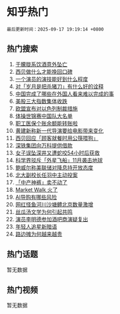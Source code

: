 # 知乎热门

`最后更新时间：2025-09-17 19:19:14 +0800`

## 热门搜索

1. [于朦胧系饮酒意外坠亡](https://www.zhihu.com/search?q=%E4%BA%8E%E6%9C%A6%E8%83%A7%E7%B3%BB%E9%A5%AE%E9%85%92%E6%84%8F%E5%A4%96%E5%9D%A0%E4%BA%A1)
1. [西贝做什么才能挽回口碑](https://www.zhihu.com/search?q=%E8%A5%BF%E8%B4%9D%E5%81%9A%E4%BB%80%E4%B9%88%E6%89%8D%E8%83%BD%E6%8C%BD%E5%9B%9E%E5%8F%A3%E7%A2%91)
1. [一个演员的演技能好到什么程度](https://www.zhihu.com/search?q=%E4%B8%80%E4%B8%AA%E6%BC%94%E5%91%98%E7%9A%84%E6%BC%94%E6%8A%80%E8%83%BD%E5%A5%BD%E5%88%B0%E4%BB%80%E4%B9%88%E7%A8%8B%E5%BA%A6)
1. [对「岁月是把杀猪刀」有什么好的诠释](https://www.zhihu.com/search?q=%E5%AF%B9%E3%80%8C%E5%B2%81%E6%9C%88%E6%98%AF%E6%8A%8A%E6%9D%80%E7%8C%AA%E5%88%80%E3%80%8D%E6%9C%89%E4%BB%80%E4%B9%88%E5%A5%BD%E7%9A%84%E8%AF%A0%E9%87%8A)
1. [中国完成了哪些在外国人看来难以完成的事](https://www.zhihu.com/search?q=%E4%B8%AD%E5%9B%BD%E5%AE%8C%E6%88%90%E4%BA%86%E5%93%AA%E4%BA%9B%E5%9C%A8%E5%A4%96%E5%9B%BD%E4%BA%BA%E7%9C%8B%E6%9D%A5%E9%9A%BE%E4%BB%A5%E5%AE%8C%E6%88%90%E7%9A%84%E4%BA%8B)
1. [美股三大指数集体收跌](https://www.zhihu.com/search?q=%E7%BE%8E%E8%82%A1%E4%B8%89%E5%A4%A7%E6%8C%87%E6%95%B0%E9%9B%86%E4%BD%93%E6%94%B6%E8%B7%8C)
1. [欧盟宣布对以色列制裁措施](https://www.zhihu.com/search?q=%E6%AC%A7%E7%9B%9F%E5%AE%A3%E5%B8%83%E5%AF%B9%E4%BB%A5%E8%89%B2%E5%88%97%E5%88%B6%E8%A3%81%E6%8E%AA%E6%96%BD)
1. [体操世锦赛中国队大名单](https://www.zhihu.com/search?q=%E4%BD%93%E6%93%8D%E4%B8%96%E9%94%A6%E8%B5%9B%E4%B8%AD%E5%9B%BD%E9%98%9F%E5%A4%A7%E5%90%8D%E5%8D%95)
1. [职工医保个账余额能转账啦](https://www.zhihu.com/search?q=%E8%81%8C%E5%B7%A5%E5%8C%BB%E4%BF%9D%E4%B8%AA%E8%B4%A6%E4%BD%99%E9%A2%9D%E8%83%BD%E8%BD%AC%E8%B4%A6%E5%95%A6)
1. [黄建新称新一代导演要给电影带来变化](https://www.zhihu.com/search?q=%E9%BB%84%E5%BB%BA%E6%96%B0%E7%A7%B0%E6%96%B0%E4%B8%80%E4%BB%A3%E5%AF%BC%E6%BC%94%E8%A6%81%E7%BB%99%E7%94%B5%E5%BD%B1%E5%B8%A6%E6%9D%A5%E5%8F%98%E5%8C%96)
1. [西贝回应「顾客就餐时用公筷喂狗」](https://www.zhihu.com/search?q=%E8%A5%BF%E8%B4%9D%E5%9B%9E%E5%BA%94%E3%80%8C%E9%A1%BE%E5%AE%A2%E5%B0%B1%E9%A4%90%E6%97%B6%E7%94%A8%E5%85%AC%E7%AD%B7%E5%96%82%E7%8B%97%E3%80%8D)
1. [深铁集团向万科提供借款](https://www.zhihu.com/search?q=%E6%B7%B1%E9%93%81%E9%9B%86%E5%9B%A2%E5%90%91%E4%B8%87%E7%A7%91%E6%8F%90%E4%BE%9B%E5%80%9F%E6%AC%BE)
1. [女子误坠深井又遭蛇咬54小时后获救](https://www.zhihu.com/search?q=%E5%A5%B3%E5%AD%90%E8%AF%AF%E5%9D%A0%E6%B7%B1%E4%BA%95%E5%8F%88%E9%81%AD%E8%9B%87%E5%92%AC54%E5%B0%8F%E6%97%B6%E5%90%8E%E8%8E%B7%E6%95%91)
1. [科学界驳斥「外星飞船」11月袭击地球](https://www.zhihu.com/search?q=%E7%A7%91%E5%AD%A6%E7%95%8C%E9%A9%B3%E6%96%A5%E3%80%8C%E5%A4%96%E6%98%9F%E9%A3%9E%E8%88%B9%E3%80%8D11%E6%9C%88%E8%A2%AD%E5%87%BB%E5%9C%B0%E7%90%83)
1. [鲍威尔称美联储对降息持开放态度](https://www.zhihu.com/search?q=%E9%B2%8D%E5%A8%81%E5%B0%94%E7%A7%B0%E7%BE%8E%E8%81%94%E5%82%A8%E5%AF%B9%E9%99%8D%E6%81%AF%E6%8C%81%E5%BC%80%E6%94%BE%E6%80%81%E5%BA%A6)
1. [北大副校长任羽中主动投案](https://www.zhihu.com/search?q=%E5%8C%97%E5%A4%A7%E5%89%AF%E6%A0%A1%E9%95%BF%E4%BB%BB%E7%BE%BD%E4%B8%AD%E4%B8%BB%E5%8A%A8%E6%8A%95%E6%A1%88)
1. [「中产神裤」卖不动了](https://www.zhihu.com/search?q=%E3%80%8C%E4%B8%AD%E4%BA%A7%E7%A5%9E%E8%A3%A4%E3%80%8D%E5%8D%96%E4%B8%8D%E5%8A%A8%E4%BA%86)
1. [Market Walk 火了](https://www.zhihu.com/search?q=Market%20Walk%20%E7%81%AB%E4%BA%86)
1. [AI导购有哪些风险](https://www.zhihu.com/search?q=AI%E5%AF%BC%E8%B4%AD%E6%9C%89%E5%93%AA%E4%BA%9B%E9%A3%8E%E9%99%A9)
1. [网红怪鱼河川沙塘鳢北京数量激增](https://www.zhihu.com/search?q=%E7%BD%91%E7%BA%A2%E6%80%AA%E9%B1%BC%E6%B2%B3%E5%B7%9D%E6%B2%99%E5%A1%98%E9%B3%A2%E5%8C%97%E4%BA%AC%E6%95%B0%E9%87%8F%E6%BF%80%E5%A2%9E)
1. [丝瓜汤文学为何引起共鸣](https://www.zhihu.com/search?q=%E4%B8%9D%E7%93%9C%E6%B1%A4%E6%96%87%E5%AD%A6%E4%B8%BA%E4%BD%95%E5%BC%95%E8%B5%B7%E5%85%B1%E9%B8%A3)
1. [演员李明德参加酒吧商演疑复出](https://www.zhihu.com/search?q=%E6%BC%94%E5%91%98%E6%9D%8E%E6%98%8E%E5%BE%B7%E5%8F%82%E5%8A%A0%E9%85%92%E5%90%A7%E5%95%86%E6%BC%94%E7%96%91%E5%A4%8D%E5%87%BA)
1. [年轻人追星新暗语](https://www.zhihu.com/search?q=%E5%B9%B4%E8%BD%BB%E4%BA%BA%E8%BF%BD%E6%98%9F%E6%96%B0%E6%9A%97%E8%AF%AD)
1. [路边摊为何越来越贵](https://www.zhihu.com/search?q=%E8%B7%AF%E8%BE%B9%E6%91%8A%E4%B8%BA%E4%BD%95%E8%B6%8A%E6%9D%A5%E8%B6%8A%E8%B4%B5)

## 热门话题

暂无数据

## 热门视频

暂无数据